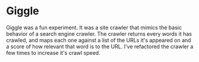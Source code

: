 Giggle
======

Giggle was a fun experiment. It was a site crawler that mimics the basic behavior of a search engine crawler. The crawler returns every words it has crawled, and maps each one against a list of the URLs it's appeared on and a score of how relevant that word is to the URL. I've refactored the crawler a few times to increase it's crawl speed. 
